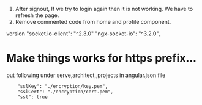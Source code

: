 1. After signout, If we try to login again then it is not working. We have to refresh the page.
2. Remove commented code from home and profile component.

version
"socket.io-client": "^2.3.0"
"ngx-socket-io": "^3.2.0",

# Make things works for https prefix...
put following under serve,architect,<project-name>,projects in angular.json file 
```
    "sslKey": "./encryption/key.pem",
    "sslCert": "./encryption/cert.pem",
    "ssl": true
```